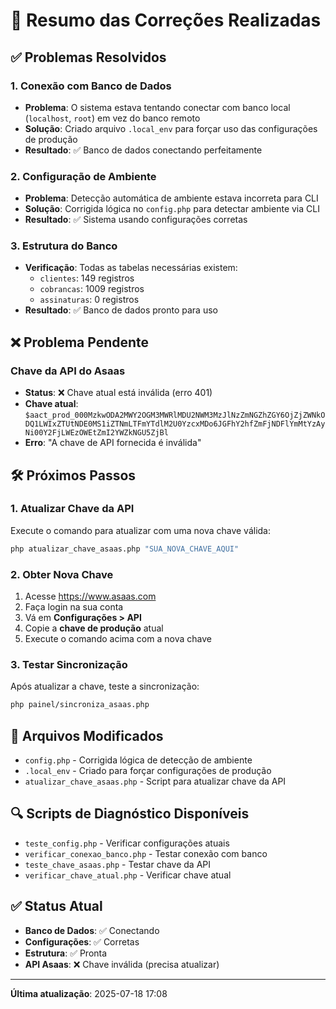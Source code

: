 # 🔧 Resumo das Correções Realizadas

## ✅ Problemas Resolvidos

### 1. **Conexão com Banco de Dados**
- **Problema**: O sistema estava tentando conectar com banco local (`localhost`, `root`) em vez do banco remoto
- **Solução**: Criado arquivo `.local_env` para forçar uso das configurações de produção
- **Resultado**: ✅ Banco de dados conectando perfeitamente

### 2. **Configuração de Ambiente**
- **Problema**: Detecção automática de ambiente estava incorreta para CLI
- **Solução**: Corrigida lógica no `config.php` para detectar ambiente via CLI
- **Resultado**: ✅ Sistema usando configurações corretas

### 3. **Estrutura do Banco**
- **Verificação**: Todas as tabelas necessárias existem:
  - `clientes`: 149 registros
  - `cobrancas`: 1009 registros  
  - `assinaturas`: 0 registros
- **Resultado**: ✅ Banco de dados pronto para uso

## ❌ Problema Pendente

### **Chave da API do Asaas**
- **Status**: ❌ Chave atual está inválida (erro 401)
- **Chave atual**: `$aact_prod_000MzkwODA2MWY2OGM3MWRlMDU2NWM3MzJlNzZmNGZhZGY6OjZjZWNkODQ1LWIxZTUtNDE0MS1iZTNmLTFmYTdlM2U0YzcxMDo6JGFhY2hfZmFjNDFlYmMtYzAyNi00Y2FjLWEzOWEtZmI2YWZkNGU5ZjBl`
- **Erro**: "A chave de API fornecida é inválida"

## 🛠️ Próximos Passos

### 1. **Atualizar Chave da API**
Execute o comando para atualizar com uma nova chave válida:

```bash
php atualizar_chave_asaas.php "SUA_NOVA_CHAVE_AQUI"
```

### 2. **Obter Nova Chave**
1. Acesse https://www.asaas.com
2. Faça login na sua conta
3. Vá em **Configurações > API**
4. Copie a **chave de produção** atual
5. Execute o comando acima com a nova chave

### 3. **Testar Sincronização**
Após atualizar a chave, teste a sincronização:

```bash
php painel/sincroniza_asaas.php
```

## 📁 Arquivos Modificados

- `config.php` - Corrigida lógica de detecção de ambiente
- `.local_env` - Criado para forçar configurações de produção
- `atualizar_chave_asaas.php` - Script para atualizar chave da API

## 🔍 Scripts de Diagnóstico Disponíveis

- `teste_config.php` - Verificar configurações atuais
- `verificar_conexao_banco.php` - Testar conexão com banco
- `teste_chave_asaas.php` - Testar chave da API
- `verificar_chave_atual.php` - Verificar chave atual

## ✅ Status Atual

- **Banco de Dados**: ✅ Conectando
- **Configurações**: ✅ Corretas
- **Estrutura**: ✅ Pronta
- **API Asaas**: ❌ Chave inválida (precisa atualizar)

---

**Última atualização**: 2025-07-18 17:08 